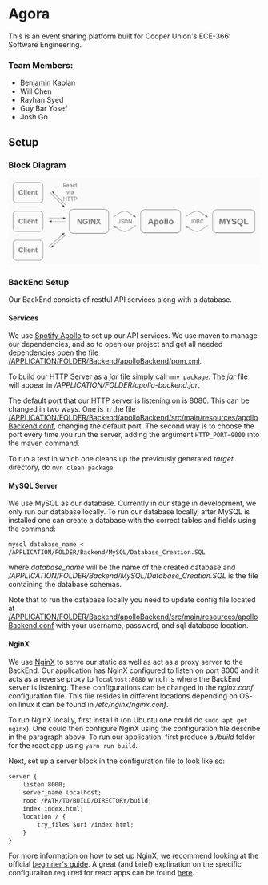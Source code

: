 # Agora

This is an event sharing platform built for Cooper Union's ECE-366: Software Engineering.

### Team Members:
* Benjamin Kaplan
* Will Chen
* Rayhan Syed
* Guy Bar Yosef
* Josh Go

## Setup

### Block Diagram
![Block Diagram Picture](./diagrams/AgoraBlockDiagram.png)


### BackEnd Setup

Our BackEnd consists of restful API services along with a database.

#### Services

We use [Spotify Apollo](https://github.com/spotify/apollo) to set up our API services.
We use maven to manage our dependencies, and so to open our project and get all needed dependencies open the file [/APPLICATION/FOLDER/Backend/apolloBackend/pom.xml](https://github.com/chenwill98/ECE-366-Agora/blob/master/Backend/apolloBackend/pom.xml).

To build our HTTP Server as a *jar* file simply call `mnv package`. The *jar* file will appear in */APPLICATION/FOLDER/apollo-backend.jar*.

The default port that our HTTP server is listening on is 8080. This can be changed in two ways. One is in the file [/APPLICATION/FOLDER/Backend/apolloBackend/src/main/resources/apolloBackend.conf](https://github.com/chenwill98/ECE-366-Agora/blob/master/Backend/apolloBackend/src/main/resources/apolloBackend.conf), changing the default port. The second way is to choose the port every time you run the server, adding the argument `HTTP_PORT=9000` into the maven command.

To run a test in which one cleans up the previously generated *target* directory, do `mvn clean package`.

#### MySQL Server

We use MySQL as our database. Currently in our stage in development, we only run our database locally. To run our database locally, after MySQL is installed one can create a database with the correct tables and fields using the command:
```
mysql database_name < /APPLICATION/FOLDER/Backend/MySQL/Database_Creation.SQL
```
where *database_name* will be the name of the created database and */APPLICATION/FOLDER/Backend/MySQL/Database_Creation.SQL* is the file containing the database schemas.

Note that to run the database locally you need to update config file located at [/APPLICATION/FOLDER/Backend/apolloBackend/src/main/resources/apolloBackend.conf](https://github.com/chenwill98/ECE-366-Agora/blob/master/Backend/apolloBackend/src/main/resources/apolloBackend.conf) with your username, password, and sql database location.

#### NginX

We use [NginX](https://www.nginx.com/) to serve our static as well as act as a proxy server to the BackEnd. Our application has NginX configured to listen on port 8000 and it acts as a reverse proxy to `localhost:8080` which is where the BackEnd server is listening. These configurations can be changed in the *nginx.conf* configuration file. This file resides in different locations depending on OS- on linux it can be found in */etc/nginx/nginx.conf*.

To run NginX locally, first install it (on Ubuntu one could do `sudo apt get nginx`). One could then configure NginX using the configuration file describe in the paragraph above. To run our application, first produce a */build* folder for the react app using `yarn run build`. 

Next, set up a server block in the configuration file to look like so:
```
server {
    listen 8000;
    server_name localhost;
    root /PATH/TO/BUILD/DIRECTORY/build;
    index index.html;
    location / {
        try_files $uri /index.html;
    }
}
```
For more information on how to set up NginX, we recommend looking at the official [beginner's guide](http://nginx.org/en/docs/beginners_guide.html). A great (and brief) explination on the specific configuraiton required for react apps can be found [here](https://stackoverflow.com/questions/43555282/react-js-application-showing-404-not-found-in-nginx-server).

